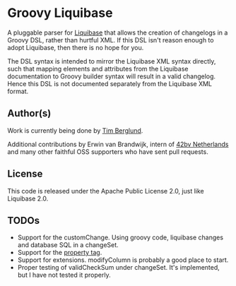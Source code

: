 # Groovy Liquibase
A pluggable parser for [Liquibase](http://liquibase.org) that allows the creation of changelogs in a Groovy DSL, rather than hurtful XML. If this DSL isn't reason enough to adopt Liquibase, then there is no hope for you.

The DSL syntax is intended to mirror the Liquibase XML syntax directly, such that mapping elements and attributes from the Liquibase documentation to Groovy builder syntax will result in a valid changelog. Hence this DSL is not documented separately from the Liquibase XML format.

## Author(s)
Work is currently being done by [Tim Berglund](https://github.com/tlberglund).

Additional contributions by Erwin van Brandwijk, intern of [42bv Netherlands](http://www.42.nl) and many other faithful OSS supporters who have sent pull requests.

## License
This code is released under the Apache Public License 2.0, just like Liquibase 2.0.

## TODOs

 * Support for the customChange. Using groovy code, liquibase changes and database SQL in a changeSet.
 * Support for the [property tag](http://www.liquibase.org/manual/changelog_parameters).
 * Support for extensions. modifyColumn is probably a good place to start.
 * Proper testing of validCheckSum under changeSet. It's implemented, but I have not tested it properly.
